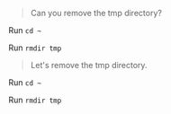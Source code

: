 >Can you remove the tmp directory?

Run `cd ~`

Run `rmdir tmp` 

>Let's remove the tmp directory.

Run `cd ~`

Run `rmdir tmp`
